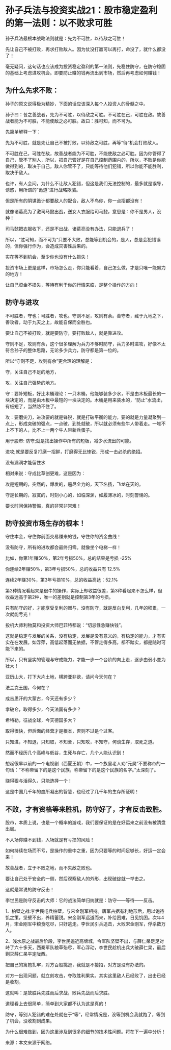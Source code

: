 # 孙子兵法与投资实战21：股市稳定盈利的第一法则：以不败求可胜

孙子兵法最根本战略法则就是：先为不可胜，以待敌之可胜！

先让自己不被打败，再求打败敌人。因为仗没打赢可以再打，命没了，就什么都没了！

毫无疑问，这句话也应该成为投资稳定盈利的第一法则，先稳住防守，在防守稳固的基础上考虑进攻机会。即要防止赚的钱再流出到市场，然后再考虑如何赚钱！

## 为什么先求不败：
孙子的原文说得极为精妙，下面的话应该深入每个人投资人的骨髓之中。

孙子曰：昔之善战者，先为不可胜，以待敌之可胜。不可胜在己，可胜在敌。故善战者能为不可胜，不能使敌之必可胜。故曰：胜可知，而不可为。

先简单解释一下：

先为不可胜，就是先让自己不被打败，以待敌之可胜，再等”待“机会打败敌人。

不可胜在己，可胜在敌，故善战者能为不可胜，不能使敌之必可胜。因为你管得了自己，管不了别人，所以，把自己管好是在自己控制范围内的，所以，不败是你能做得到的，取决于自己。敌人你管不了，只能等待他们犯错，所以你能不能胜利，取决于敌人。

也许，有人会问，为什么不让敌人犯错，但这是我们无法控制的，最多就是误导，诱惑，用所谓的”诡道“进行战略欺骗。

但是所有的阴谋诡计都要敌人的配合，敌人不鸟你，你一点招都没有！

就像诸葛亮为了激司马懿出战，送女人衣服给司马懿，意思是：你不是男人，没种！

司马懿把衣服收下，还是不出战，诸葛亮没有办法，只能退兵了！

所以，“胜可知，而不可为”只要不大败，总能等到机会的，是人，总是会犯错误的，但你强行作为，会造成灾害性后果的。

实在等不到机会，至少你也没有什么损失！

投资市场上更是这样，市场怎么走，你只能看着，自己怎么做，才是只唯一能努力的地方！

让自己资金不损失，等待有利于你的行情来临，是整个操作的方向！

## 防守与进攻
不可胜者，守也；可胜者，攻也。守则不足，攻则有余。善守者，藏于九地之下，善攻者，动于九天之上，故能自保而全胜也。

要让自己不被打败，就是要防守，要打败敌人，就是靠进攻。

守则不足，攻则有余，这个很多理解为兵力不够时防守，兵力多时进攻，好像不太符合孙子的整体思路，无论多少兵力，防守都是第一位的。

所以“守则不足，攻则有余”更合理的理解是：

守，关注自己不足的地方，

攻，关注自己强势的地方。

守：要补短板，好比木桶理论：一只木桶，他能够装多少水，不是由木板最长的一块决定的，而是由木板中最短的一块决定的。木桶是用来装水的，“防止”水流出，有板短了，当然防不住了。

攻：要磨尖刀，进攻要的就是锋锐，就是打破平衡的能力，要的就是力量凝聚到一点上，形成突破的强点，一点破，到处就破，所以就必须有些牛人带着走。一堆不上不下的人，比不上一两个牛人带新兵蛋子。

用于股市: 防守;就是找出操作中所有的短板，减少水流出的可能。

进攻;就是要反复打磨一招鲜，打磨得无比锋锐，形成一击必杀的绝招。

没有漏洞才能留住水

相对来说：守成比草创更难，这是因为：

攻是短期的，突然的，爆发的，遏尽全力的，天下名扬，飞龙在天的。

守是长期的，寂寞的，时刻小心的，如临深渊，如履薄冰的，时刻警惕的。

要长时间保持警惕，真的非常非常难！

## 防守投资市场生存的根本！
守住本金，守住你前面交易赚来的钱，守住你的资金曲线！

没有防守，所有的进攻都会最终归零。就像坐个电梯一样！

比如，你第1年赚50%，第2年亏损50%，总的结果是亏损 -25%

你连续2年赚50%，第3年亏损50%，总的收益只有 12.5%

连续2年赚30%，第3年亏损10%，总的收益高达：52.1%

第2种情况看起来是很牛的操作，实际上却收益很差，第3种看起来不怎么样，但收益远高于第2种，唯一的差别就是控制第3年的亏损。

只有防守的好，才能享受复利的赠与，没有防守，就是反向复利，几年的积累，一次就能亏光！

投机大师利物莫和投资大师巴菲特都说：“切忌性急赚快钱”。

这就是稳定与发展的关系，没有稳定，发展是没有意义的，有稳定的能力，才有实实在在发展。如浮萍，高低起落而无依据，不管走得多高，都不踏实，都是随时可能下来的。

所以，只有坚实的管理与守成能力，才能一步一个台阶的向上走，逐步由弱小变为壮大！

亚历山大，打下大片土地，横跨亚非欧，请问今天何在？

法兰克王国，今何在？

成吉思汗的大蒙古，今天还有多少？

拿破仑，取得多少，今天法国有多少？

希特勒，征战全球，今天德国多大？

取得很快，但后面的经营才是根本，否则不过是个过客。

只知进，不知退，只知取，不知舍，只知攻，不知守，何谈生存，取死之道。

然而不经历几个高峰与低谷，生死与存亡，几个人能认识到！

想起很早以前的一个电视剧（西夏王朝）中，一个族里老人劝“元昊”不要称帝的一句话：“不称帝留下的是这个民族，称帝留下的是这个民族的名字。”太深刻了。

赚得狠与活得久，只能选择一个！

这是中国几千年的血所凝出的智慧，也经过了几千年的生存所证明！

## 不败，才有资格等来胜机，防守好了，才有反击致胜。
股市，本质上说，也是一个概率的游戏，我们要保证的是在好运来之前没有被清盘出局。

不入场你赚不到钱，入场就是有亏损的风险！

如何持续在场而不亏，是操作的重中之重，因为只要等的时间足够长，好运一定会来！

故善战者，立于不败之地，而不失敌之败也。

要让自己处于安全的一侧，然后观察敌人的外形，出现破绽就一举击之。

这就是常说的防守反击！

李世民是防守反击的大师：它的战法简单归纳就是：防守——等待——反击。

1、柏壁之战:李世民屯兵柏壁，与宋金刚军相持。唐军占据有利地形后，用以饱待饥之策，坚壁不出，养精蓄锐。宋金刚军远道而来，补给困难，日见饥困。次年4月，宋金刚军中粮食吃尽，只好逃走。李世民引兵追击，大败宋金刚军，俘杀数万人。

2、浅水原之战最后阶段，李世民逼近高墌城，令军队坚壁不出，与薛仁杲足足对峙了六十多天，西秦军队粮草殆尽，军心浮动，李世民趁机出兵大破薛仁杲，最后剿灭薛仁杲平定陇西。

把自己的篱笆扎牢，对方百般挑逗，我就是不接招，对方是没有办法的。

对方一出现问题，就立刻攻击，夺取胜利果实。其实这里敌人已经败了，出击已经是收割。

这就叫：是故胜兵先胜而后求战，败兵先战而后求胜。

道理看上去很简单，简单到大家都不认为这是真的！

防守，等别人犯错的难在处就在于“等”，经常情况是，没等到机会我就跑了，等到了机会，没收割到成果。

为什么很难做到，因为这里涉及到很多的细节的技术性问题。将在下一遍中分析！

来源：本文来源于网络。
